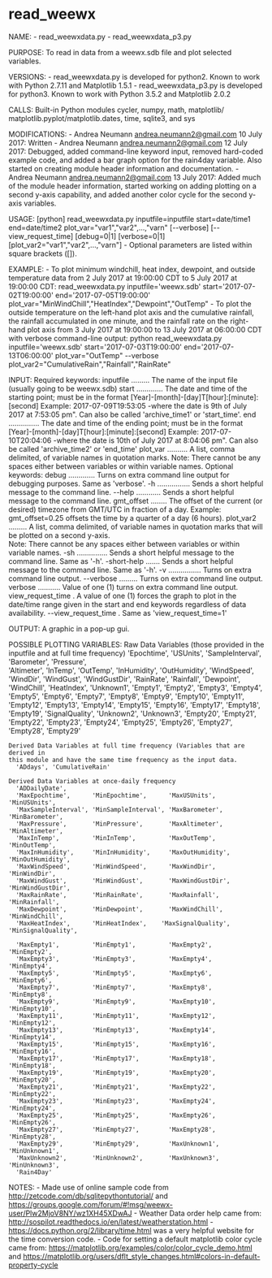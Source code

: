 # read_weewx

  NAME: 
    - read_weewxdata.py
    - read_weewxdata_p3.py

  PURPOSE:
    To read in data from a weewx.sdb file and plot selected variables.

  VERSIONS:
    - read_weewxdata.py is developed for python2. Known to work with Python 2.7.11
        and Matplotlib 1.5.1
    - read_weewxdata_p3.py is developed for python3. Known to work with Python 3.5.2
        and Matplotlib 2.0.2

  CALLS:
    Built-in Python modules cycler, numpy, math, matplotlib/
      matplotlib.pyplot/matplotlib.dates, time, sqlite3, and sys

  MODIFICATIONS:
    - Andrea Neumann <andrea.neumann2@gmail.com> 10 July 2017: Written
    - Andrea Neumann <andrea.neumann2@gmail.com> 12 July 2017: Debugged, added 
        command-line keyword input, removed hard-coded example code, and added
        a bar graph option for the rain4day variable.  Also started on creating
        module header information and documentation.
    - Andrea Neumann <andrea.neumann2@gmail.com> 13 July 2017: Added much of the
        module header information, started working on adding plotting on a second
        y-axis capability, and added another color cycle for the second y-axis 
        variables.

  USAGE:
    [python] read_weewxdata.py inputfile=inputfile start=date/time1 end=date/time2 plot_var="var1","var2",...,"varn" [--verbose] [--view_request_time] [debug=0|1] [verbose=0|1] [plot_var2="var1","var2",...,"varn"] 
    - Optional parameters are listed within square brackets ([]).

  EXAMPLE:
    - To plot minimum windchill, heat index, dewpoint, and outside temperature data
      from 2 July 2017 at 19:00:00 CDT to 5 July 2017 at 19:00:00 CDT:
        read_weewxdata.py inputfile='weewx.sdb' start='2017-07-02T19:00:00' end='2017-07-05T19:00:00' plot_var="MinWindChill","HeatIndex","Dewpoint","OutTemp"
    - To plot the outside temperature on the left-hand plot axis and the cumulative 
      rainfall, the rainfall accumulated in one minute, and the rainfall rate on the
      right-hand plot axis from 3 July 2017 at 19:00:00 to 13 July 2017 at 06:00:00
      CDT with verbose command-line output:
        python read_weewxdata.py inputfile='weewx.sdb' start='2017-07-03T19:00:00' end='2017-07-13T06:00:00' plot_var="OutTemp" --verbose plot_var2="CumulativeRain","Rainfall","RainRate"

  INPUT:
    Required keywords:
      inputfile ......... The name of the input file (usually going to be weewx.sdb)
      start ............. The date and time of the starting point; must be in the 
                            format [Year]-[month]-[day]T[hour]:[minute]:[second]
                            Example: 2017-07-09T19:53:05  -where the date is 9th of 
                            July 2017 at 7:53:05 pm". 
                            Can also be called 'archive_time1' or 'start_time'.
      end ............... The date and time of the ending point; must be in the 
                            format [Year]-[month]-[day]T[hour]:[minute]:[second]
                            Example: 2017-07-10T20:04:06  -where the date is 10th of 
                            July 2017 at 8:04:06 pm".
                            Can also be called 'archive_time2' or 'end_time'
      plot_var .......... A list, comma delimited, of variable names in quotation 
                            marks.  Note: There cannot be any spaces either between 
                            variables or within variable names.
    Optional keywords:
      debug ............. Turns on extra command line output for debugging purposes.
                            Same as 'verbose'.
      -h ................ Sends a short helpful message to the command line.
      --help ............ Sends a short helpful message to the command line.
      gmt_offset ........ The offset of the current (or desired) timezone from 
                            GMT/UTC in fraction of a day.  Example: gmt_offset=0.25 
                            offsets the time by a quarter of a day (6 hours).
      plot_var2 ......... A list, comma delimited, of variable names in quotation 
                            marks that will be plotted on a second y-axis.  
                            Note: There cannot be any spaces either between 
                            variables or within variable names.
      -sh ............... Sends a short helpful message to the command line.  Same
                            as '-h'.
      -short-help ....... Sends a short helpful message to the command line.  Same
                            as '-h'.
      -v ................ Turns on extra command line output.
      --verbose ......... Turns on extra command line output.
      verbose ........... Value of one (1) turns on extra command line output.
      view_request_time . A value of one (1) forces the graph to plot in the 
                            date/time range given in the start and end keywords 
                            regardless of data availability.
      --view_request_time . Same as 'view_request_time=1'
      
  OUTPUT:
    A graphic in a pop-up gui.

  POSSIBLE PLOTTING VARIABLES:
    Raw Data Variables (those provided in the inputfile and at full time frequency)
      'Epochtime', 'USUnits',  'SampleInterval', 'Barometer',   'Pressure',  
      'Altimeter', 'InTemp',   'OutTemp',        'InHumidity',  'OutHumidity', 
      'WindSpeed', 'WindDir',  'WindGust',       'WindGustDir', 'RainRate', 
      'Rainfall',  'Dewpoint', 'WindChill',      'HeatIndex',   'Unknown1', 
      'Empty1',    'Empty2',   'Empty3',         'Empty4',      'Empty5', 
      'Empty6',    'Empty7',   'Empty8',         'Empty9',      'Empty10', 
      'Empty11',   'Empty12',  'Empty13',        'Empty14',     'Empty15', 
      'Empty16',   'Empty17',  'Empty18',        'Empty19',     'SignalQuality', 
      'Unknown2',  'Unknown3', 'Empty20',        'Empty21',     'Empty22', 
      'Empty23',   'Empty24',  'Empty25',        'Empty26',     'Empty27', 
      'Empty28',   'Empty29'

    Derived Data Variables at full time frequency (Variables that are derived in
    this module and have the same time frequency as the input data.
      'ADdays', 'CumulativeRain'

    Derived Data Variables at once-daily frequency
      'ADDailyDate', 
      'MaxEpochtime',      'MinEpochtime',      'MaxUSUnits',     'MinUSUnits',
      'MaxSampleInterval', 'MinSampleInterval', 'MaxBarometer',   'MinBarometer',
      'MaxPressure',       'MinPressure',       'MaxAltimeter',   'MinAltimeter',
      'MaxInTemp',         'MinInTemp',         'MaxOutTemp',     'MinOutTemp', 
      'MaxInHumidity',     'MinInHumidity',     'MaxOutHumidity', 'MinOutHumidity',
      'MaxWindSpeed',      'MinWindSpeed',      'MaxWindDir',     'MinWindDir',
      'MaxWindGust',       'MinWindGust',       'MaxWindGustDir', 'MinWindGustDir',
      'MaxRainRate',       'MinRainRate',       'MaxRainfall',    'MinRainfall',
      'MaxDewpoint',       'MinDewpoint',       'MaxWindChill',   'MinWindChill',
      'MaxHeatIndex',      'MinHeatIndex',    'MaxSignalQuality', 'MinSignalQuality',

      'MaxEmpty1',         'MinEmpty1',         'MaxEmpty2',      'MinEmpty2', 
      'MaxEmpty3',         'MinEmpty3',         'MaxEmpty4',      'MinEmpty4', 
      'MaxEmpty5',         'MinEmpty5',         'MaxEmpty6',      'MinEmpty6',
      'MaxEmpty7',         'MinEmpty7',         'MaxEmpty8',      'MinEmpty8',
      'MaxEmpty9',         'MinEmpty9',         'MaxEmpty10',     'MinEmpty10',
      'MaxEmpty11',        'MinEmpty11',        'MaxEmpty12',     'MinEmpty12',
      'MaxEmpty13',        'MinEmpty13',        'MaxEmpty14',     'MinEmpty14',
      'MaxEmpty15',        'MinEmpty15',        'MaxEmpty16',     'MinEmpty16',
      'MaxEmpty17',        'MinEmpty17',        'MaxEmpty18',     'MinEmpty18',
      'MaxEmpty19',        'MinEmpty19',        'MaxEmpty20',     'MinEmpty20',
      'MaxEmpty21',        'MinEmpty21',        'MaxEmpty22',     'MinEmpty22',
      'MaxEmpty23',        'MinEmpty23',        'MaxEmpty24',     'MinEmpty24',
      'MaxEmpty25',        'MinEmpty25',        'MaxEmpty26',     'MinEmpty26',
      'MaxEmpty27',        'MinEmpty27',        'MaxEmpty28',     'MinEmpty28',
      'MaxEmpty29',        'MinEmpty29',        'MaxUnknown1',    'MinUnknown1',
      'MaxUnknown2',       'MinUnknown2',       'MaxUnknown3',    'MinUnknown3', 
      'Rain4Day'

  NOTES:
    - Made use of online sample code from http://zetcode.com/db/sqlitepythontutorial/ 
      and https://groups.google.com/forum/#!msg/weewx-user/Plw2MjoV8NY/wz1XH45XDwAJ
    - Weather Data order help came from: http://sospilot.readthedocs.io/en/latest/weatherstation.html
    - https://docs.python.org/2/library/time.html was a very helpful website for the
      time conversion code.
    - Code for setting a default matplotlib color cycle came from:
       https://matplotlib.org/examples/color/color_cycle_demo.html and 
       https://matplotlib.org/users/dflt_style_changes.html#colors-in-default-property-cycle

